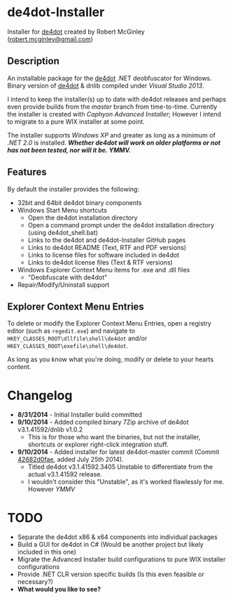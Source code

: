 ﻿de4dot-Installer
================
Installer for [de4dot](https://www.github.com/0xd4d/de4dot) created by Robert McGinley ([robert.mcginley@gmail.com](mailto:robert.mcginley@gmail.com))

## Description ##
An installable package for the [de4dot](https://www.github.com/0xd4d/de4dot) .NET deobfuscator for Windows.
Binary version of [de4dot](https://www.github.com/0xd4d/de4dot) & dnlib compiled under *Visual Studio 2013*.

I intend to keep the installer(s) up to date with de4dot releases and perhaps even provide builds from the *master* branch from time-to-time. Currently the installer is created with *Caphyon Advanced Installer*; However I intend to migrate to a pure WIX installer at some point.

The installer supports *Windows XP* and greater as long as a minimum of *.NET 2.0* is installed. ***Whether de4dot will work on older platforms or not has not been tested, nor will it be. YMMV.*** 

## Features ##

By default the installer provides the following:
- 32bit and 64bit de4dot binary components
- Windows Start Menu shortcuts
	- Open the de4dot installation directory
	- Open a command prompt under the de4dot installation directory (using de4dot_shell.bat)
	- Links to the de4dot and de4dot-Installer GitHub pages
	- Links to de4dot README (Text, RTF and PDF versions)
	- Links to license files for software included in de4dot
	- Links to de4dot license files (Text & RTF versions)
- Windows Explorer Context Menu items for .exe and .dll files
	- "Deobfuscate with de4dot"
- Repair/Modify/Uninstall support
 
## Explorer Context Menu Entries ##
To delete or modify the Explorer Context Menu Entries, open a registry editor (such as `regedit.exe`) and navigate to `HKEY_CLASSES_ROOT\dllfile\shell\de4dot` and/or `HKEY_CLASSES_ROOT\exefile\shell\de4dot`.

As long as you know what you're doing, modify or delete to your hearts content.

# Changelog #

- **8/31/2014** - Initial Installer build committed
- **9/10/2014** - Added compiled binary 7Zip archive of de4dot v3.1.41592/dnlib v1.0.2
	- This is for those who want the binaries, but not the installer, shortcuts or explorer right-click integration stuff.
- **9/10/2014** - Added installer for latest de4dot-master commit (Commit [42682d0fae](https://github.com/0xd4d/de4dot/commit/42682d0fae5cdc507b642223d5714dbaf83070a8), added July 25th 2014). 
	- Titled de4dot v3.1.41592.3405 Unstable to differentiate from the actual v3.1.41592 release.
	- I wouldn't consider this "Unstable", as it's worked flawlessly for me. However *YMMV*


# TODO #
- Separate the de4dot x86 & x64 components into individual packages
- Build a GUI for de4dot in C# (Would be another project but likely included in this one)
- Migrate the Advanced Installer build configurations to pure WIX installer configurations
- Provide .NET CLR version specific builds (Is this even feasible or necessary?)
- **What would you like to see?**
